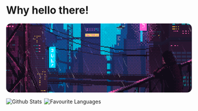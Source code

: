 # Why hello there!

<div>
  <picture style="border-radius: .8rem;">
    <source 
      style="border-radius: .8rem;"
      srcset="assets/header/header.webp" 
      type="image/webp"
    /> 
    <img 
      style="border-radius: .8rem;"
      src="assets/header/header.gif"
      alt="header image"
    />
  </picture>
</div>


<div style="display: flex; align-items: center; gap: .4rem; padding-top: 0.8rem;">
  <span>
    <img
      src="https://github-readme-stats.vercel.app/api?username=Arczius&show_icons=true&theme=synthwave&hide_border=true"
      alt="Github Stats"
    />
  </span>
  <span> 
    <img
      src="https://github-readme-stats.vercel.app/api/top-langs/?username=Arczius&theme=synthwave&hide_border=true&layout=donut"
      alt="Favourite Languages"
    />
  </span>
</div>